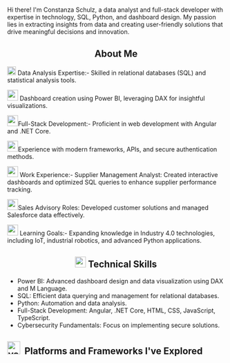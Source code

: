 <h1 Welcome to My GitHub Profile! 👋 <br/></h1> 

Hi there! I'm Constanza Schulz, a data analyst and full-stack developer with expertise in technology, SQL, Python, and dashboard design. My passion lies in extracting insights from data and creating user-friendly solutions that drive meaningful decisions and innovation.

<h2 align="center"> About Me <br/> </h2>


<img src="https://img.icons8.com/?size=100&id=rT0QUnswQvfg&format=png&color=000000" alt="vscode" width="20" height="20"/> Data Analysis Expertise:- Skilled in relational databases (SQL) and statistical analysis tools.

<img src="https://img.icons8.com/?size=100&id=tcVVDE8f7IqB&format=png&color=000000" alt="vscode" width="25" height="25"/> Dashboard creation using Power BI, leveraging DAX for insightful visualizations.

<img src="https://img.icons8.com/?size=100&id=tcVVDE8f7IqB&format=png&color=000000" alt="vscode" width="25" height="25"/>Full-Stack Development:- Proficient in web development with Angular and .NET Core.

<img src="https://img.icons8.com/?size=100&id=tcVVDE8f7IqB&format=png&color=000000" alt="vscode" width="25" height="25"/>Experience with modern frameworks, APIs, and secure authentication methods.

<img src="https://img.icons8.com/?size=100&id=tcVVDE8f7IqB&format=png&color=000000" alt="vscode" width="25" height="25"/> Work Experience:- Supplier Management Analyst: Created interactive dashboards and optimized SQL queries to enhance supplier performance tracking.

<img src="https://img.icons8.com/?size=100&id=rT0QUnswQvfg&format=png&color=000000" alt="vscode" width="25" height="25"/>Sales Advisory Roles: Developed customer solutions and managed Salesforce data effectively.

<img src="https://img.icons8.com/?size=100&id=rT0QUnswQvfg&format=png&color=0000000" alt="vscode" width="25" height="25"/> Learning Goals:- Expanding knowledge in Industry 4.0 technologies, including IoT, industrial robotics, and advanced Python applications.



<h2 align="center">  <img src="https://img.icons8.com/?size=100&id=tcVVDE8f7IqB&format=png&color=000000" alt="vscode" width="25" height="25"/> Technical Skills  <br/> </h2>

- Power BI: Advanced dashboard design and data visualization using DAX and M Language.
- SQL: Efficient data querying and management for relational databases.
- Python: Automation and data analysis.
- Full-Stack Development: Angular, .NET Core, HTML, CSS, JavaScript, TypeScript.
- Cybersecurity Fundamentals: Focus on implementing secure solutions.


<h2> <img src="https://img.icons8.com/?size=100&id=WMvhDPZBJ9X2&format=png&color=000000" alt="vscode" width="30" height="30"/> &nbsp;Platforms and Frameworks I've Explored</h2> 



